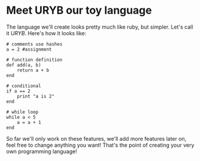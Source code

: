 # Meet URYB our toy language
The language we'll create looks pretty much like ruby, but simpler. Let's call
it _URYB_. Here's how it looks like:

    # comments use hashes
    a = 2 #assignment

    # function definition
    def add(a, b)
        return a + b
    end

    # conditional
    if a == 2
        print "a is 2"
    end

    # while loop
    while a < 5
        a = a + 1
    end

So far we'll only work on these features, we'll add more features later on, feel
free to change anything you want! That's the point of creating your very own
programming language!
